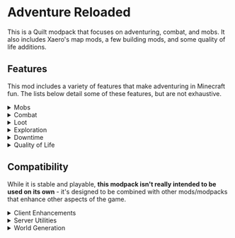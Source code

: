 # Adventure Reloaded
This is a Quilt modpack that focuses on adventuring, combat, and mobs. It also includes Xaero's map mods, a few building mods, and some quality of life additions.

## Features
This mod includes a variety of features that make adventuring in Minecraft fun. The lists below detail some of these features, but are not exhaustive.

<details>
<summary>Mobs</summary>
Think you can handle some challenge? This pack adds:

- Upgrades and new abilities for a variety of vanilla mobs
- Revamps for the ender dragon and wither bosses
- New mobs and bosses to fight, ranging from the copper golem to a fearsome night lich
</details>

<details>
<summary>Combat</summary>
While the mobs have been upgraded, so have you. You gain the following features:

- Certain items can be stacked more - e.g. potions can stack to 3
- Allied mobs like pets and babies won't be hit by your attacks accidentally
- A simple dodge roll that lets you evade attacks
- If brought to 0 HP, a friend can revive you before you die
- When you die, a grave is left behind with all of your stuff
</details>

<details>
<summary>Loot</summary>
What good is adventuring if you don't get anything out of it? Here's some of the new loot:

- Extra pottery sherds to dig up from lost ruins
- Netherite nuggets sometimes dropped by fearsome piglin brutes
- Mysterious eyes found across the world that must be gathered in order to enter the End
- New, forgotten plants that can only be dug up by the sniffer
</details>

<details>
<summary>Exploration</summary>
While this pack doesn't change terrain generation, it does add a few extra things to the world:

- Boss lairs scattered across the landscape
- A new cave biome filled with ancient plants lost to time
- A minimap and world map to help keep track of your journeys
- A way to set checkpoints in the outer end (check your advancements to learn more!)
</details>

<details>
<summary>Downtime</summary>
When you want a break from adventuring, you can now enjoy:

- Copper hopper upgrades and pipes that let you transport and sort items into containers
- New variants of grass, stone, nether bricks, and other blocks to decorate your base with
- Additional music discs to jam to!
</details>

<details>
<summary>Quality of Life</summary>
To help streamline your experience, you now have:

- A button that lets you sort your inventory
- The ability to apply armor trims to your tools
- Improved anvils and enchanting tables that make enchanting less of a pain
- New blocks that let you barter/trade with multiple piglins/villagers at once
</details>

## Compatibility
While it is stable and playable, **this modpack isn't really intended to be used on its own** - it's designed to be combined with other mods/modpacks that enhance other aspects of the game.

<details>
<summary>Client Enhancements</summary>
I recommend using the [Additive](https://modrinth.com/modpack/additive/) modpack, which is an open source Optifine alternative. I'm also working on a Client Enhancements modpack that compliments Additive by adding a few extra features to the client.
</details>

<details>
<summary>Server Utilities</summary>
It's always good to optimize your server's performance, but if you're a server admin, you might also want some extra tools to help manage your world. If you want both, check out my [Quilt Server Utilities](https://modrinth.com/modpack/quilt-server-utilities) modpack.
</details>

<details>
<summary>World Generation</summary>
What good is adventuring if there aren't any new structures or biomes to explore? With so many different options out there, I left them out of the modpack so that it can be compatible with whatever you decide to put together.

I'm currently putting together a companion modpack for worldgen, but in the meantime, I recommend using [Tectonic](https://modrinth.com/datapack/tectonic) and the [Stardust Labs](https://modrinth.com/user/Stardust) projects for world generation, and [Dungeons and Taverns](https://modrinth.com/datapack/dungeons-and-taverns), [Hopo's](https://modrinth.com/user/Ohponopono) structure series, and [YUNGNICKYOUNG's](https://modrinth.com/user/YUNGNICKYOUNG) various overhauls for structures.
</details>
